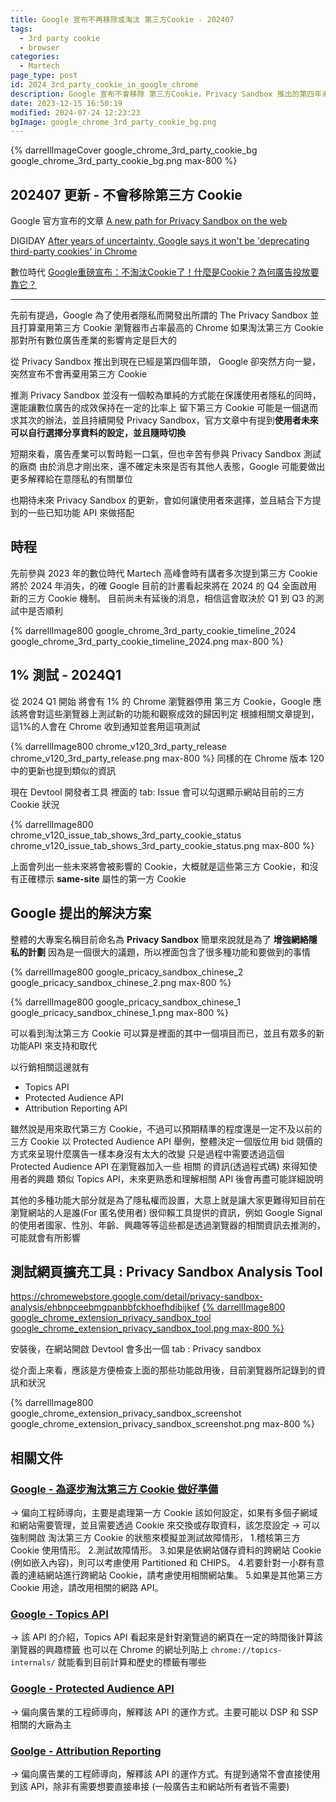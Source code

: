 ```yaml
---
title: Google 宣布不再移除或淘汰 第三方Cookie - 202407
tags:
  - 3rd party cookie
  - browser
categories:
  - Martech
page_type: post
id: 2024_3rd_party_cookie_in_google_chrome
description: Google 宣布不會移除 第三方Cookie，Privacy Sandbox 推出的第四年未來會繼續更新，並且讓 Chrome 的使用者未來可以自行選擇隱私相關的分享
date: 2023-12-15 16:50:19
modified: 2024-07-24 12:23:23
bgImage: google_chrome_3rd_party_cookie_bg.png
---
```


{% darrellImageCover google_chrome_3rd_party_cookie_bg google_chrome_3rd_party_cookie_bg.png max-800 %}

## 202407 更新 - 不會移除第三方 Cookie

Google 官方宣布的文章
[A new path for Privacy Sandbox on the web](https://privacysandbox.com/intl/en_us/news/privacy-sandbox-update/)

DIGIDAY
[After years of uncertainty, Google says it won't be 'deprecating third-party cookies' in Chrome](https://digiday.com/marketing/after-years-of-uncertainty-google-says-it-wont-be-deprecating-third-party-cookies-in-chrome/)

數位時代
[Google重磅宣布：不淘汰Cookie了！什麼是Cookie？為何廣告投放要靠它？](https://www.bnext.com.tw/article/79840/cookies-awesome-google-2024)

---

先前有提過，Google 為了使用者隱私而開發出所謂的 The Privacy Sandbox 並且打算棄用第三方 Cookie
瀏覽器市占率最高的 Chrome 如果淘汰第三方 Cookie 那對所有數位廣告產業的影響肯定是巨大的

從 Privacy Sandbox 推出到現在已經是第四個年頭，
Google 卻突然方向一變，突然宣布不會再棄用第三方 Cookie

推測 Privacy Sandbox 並沒有一個較為單純的方式能在保護使用者隱私的同時，還能讓數位廣告的成效保持在一定的比率上
留下第三方 Cookie 可能是一個退而求其次的辦法，並且持續開發 Privacy Sandbox，官方文章中有提到**使用者未來可以自行選擇分享資料的設定，並且隨時切換**

短期來看，廣告產業可以暫時鬆一口氣，但也辛苦有參與 Privacy Sandbox 測試的廠商
由於消息才剛出來，還不確定未來是否有其他人表態，Google 可能要做出更多解釋給在意隱私的有關單位

也期待未來 Privacy Sandbox 的更新，會如何讓使用者來選擇，並且結合下方提到的一些已知功能 API 來做搭配


## 時程

先前參與 2023 年的數位時代 Martech 高峰會時有講者多次提到第三方 Cookie 將於 2024 年消失，的確 Google 目前的計畫看起來將在 2024 的 Q4 全面啟用新的三方 Cookie 機制。
目前尚未有延後的消息，相信這會取決於 Q1 到 Q3 的測試中是否順利

{% darrellImage800 google_chrome_3rd_party_cookie_timeline_2024 google_chrome_3rd_party_cookie_timeline_2024.png max-800 %}

## 1% 測試 - 2024Q1

從 2024 Q1 開始
將會有 1% 的 Chrome 瀏覽器停用 第三方 Cookie，Google 應該將會對這些瀏覽器上測試新的功能和觀察成效的歸因判定
根據相關文章提到，這1%的人會在 Chrome 收到通知並套用這項測試

{% darrellImage800 chrome_v120_3rd_party_release chrome_v120_3rd_party_release.png max-800 %}
同樣的在 Chrome 版本 120 中的更新也提到類似的資訊

現在 Devtool 開發者工具 裡面的 tab: Issue 會可以勾選顯示網站目前的三方 Cookie 狀況

{% darrellImage800 chrome_v120_issue_tab_shows_3rd_party_cookie_status chrome_v120_issue_tab_shows_3rd_party_cookie_status.png max-800 %}

上面會列出一些未來將會被影響的 Cookie，大概就是這些第三方 Cookie，和沒有正確標示 **same-site** 屬性的第一方 Cookie

## Google 提出的解決方案

整體的大專案名稱目前命名為 **Privacy Sandbox**
簡單來說就是為了 **增強網絡隱私的計劃**
因為是一個很大的議題，所以裡面包含了很多種功能和要做到的事情

{% darrellImage800 google_pricacy_sandbox_chinese_2 google_pricacy_sandbox_chinese_2.png max-800 %}

{% darrellImage800 google_pricacy_sandbox_chinese_1 google_pricacy_sandbox_chinese_1.png max-800 %}

可以看到淘汰第三方 Cookie 可以算是裡面的其中一個項目而已，並且有眾多的新功能API 來支持和取代

以行銷相關這邊就有
- Topics API
- Protected Audience API
- Attribution Reporting API

雖然說是用來取代第三方 Cookie，不過可以預期精準的程度還是一定不及以前的三方 Cookie
以 Protected Audience API 舉例，整體決定一個版位用 bid 競價的方式來呈現什麼廣告一樣本身沒有太大的改變
只是過程中需要透過這個 Protected Audience API 在瀏覽器加入一些 相關 的資訊(透過程式碼) 來得知使用者的興趣
類似 Topics API，未來更熟悉和理解相關 API 後會再盡可能詳細說明

其他的多種功能大部分就是為了隱私權而設置，大意上就是讓大家更難得知目前在瀏覽網站的人是誰(For 匿名使用者)
很仰賴工具提供的資訊，例如 Google Signal 的使用者國家、性別、年齡、興趣等等這些都是透過瀏覽器的相關資訊去推測的，
可能就會有所影響

## 測試網頁擴充工具 : Privacy Sandbox Analysis Tool 

https://chromewebstore.google.com/detail/privacy-sandbox-analysis/ehbnpceebmgpanbbfckhoefhdibijkef
[{% darrellImage800 google_chrome_extension_privacy_sandbox_tool google_chrome_extension_privacy_sandbox_tool.png max-800 %}](https://chromewebstore.google.com/detail/privacy-sandbox-analysis/ehbnpceebmgpanbbfckhoefhdibijkef)

安裝後，在網站開啟 Devtool 會多出一個 tab : Privacy sandbox

從介面上來看，應該是方便檢查上面的那些功能啟用後，目前瀏覽器所記錄到的資訊和狀況

{% darrellImage800 google_chrome_extension_privacy_sandbox_screenshot google_chrome_extension_privacy_sandbox_screenshot.png max-800 %}

## 相關文件

### [Google - 為逐步淘汰第三方 Cookie 做好準備](https://developers.google.com/privacy-sandbox/3pcd?hl=zh-tw)
-> 偏向工程師導向，主要是處理第一方 Cookie 該如何設定，如果有多個子網域和網站需要管理，並且需要透過 Cookie 來交換或存取資料，該怎麼設定
-> 可以強制開啟 淘汰第三方 Cookie 的狀態來模擬並測試故障情形，
1.稽核第三方 Cookie 使用情形。
2.測試故障情形。
3.如果是依網站儲存資料的跨網站 Cookie (例如嵌入內容)，則可以考慮使用 Partitioned 和 CHIPS。
4.若要針對一小群有意義的連結網站進行跨網站 Cookie，請考慮使用相關網站集。
5.如果是其他第三方 Cookie 用途，請改用相關的網路 API。

### [Google - Topics API](https://developers.google.com/privacy-sandbox/relevance/topics/developer-guide)
-> 該 API 的介紹，Topics API 看起來是針對瀏覽過的網頁在一定的時間後計算該瀏覽器的興趣標籤
也可以在 Chrome 的網址列貼上 `chrome://topics-internals/`
就能看到目前計算和歷史的標籤有哪些

### [Google - Protected Audience API](https://developers.google.com/privacy-sandbox/relevance/protected-audience#overview)
-> 偏向廣告業的工程師導向，解釋該 API 的運作方式。主要可能以 DSP 和 SSP 相關的大廠為主

### [Goolge - Attribution Reporting](https://developers.google.com/privacy-sandbox/relevance/attribution-reporting)
-> 偏向廣告業的工程師導向，解釋該 API 的運作方式。有提到通常不會直接使用到該 API，除非有需要想要直接串接 (一般廣告主和網站所有者皆不需要)
